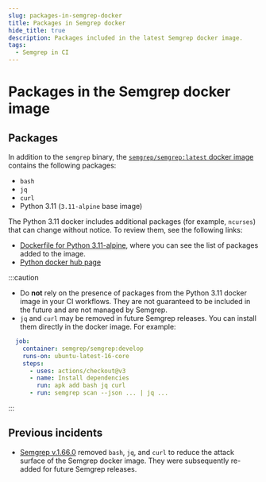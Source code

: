 ```yaml
---
slug: packages-in-semgrep-docker
title: Packages in Semgrep docker
hide_title: true
description: Packages included in the latest Semgrep docker image.
tags:
  - Semgrep in CI
---
```


# Packages in the Semgrep docker image 

## Packages

In addition to the `semgrep` binary, the [<i class="fas fa-external-link fa-xs"></i> `semgrep/semgrep:latest` docker image](https://hub.docker.com/r/semgrep/semgrep/tags) contains the following packages:

- `bash`
- `jq`
- `curl`
- Python 3.11 (`3.11-alpine` base image)

The Python 3.11 docker includes additional packages (for example, `ncurses`) that can change without notice. To review them, see the following links:

- [<i class="fas fa-external-link fa-xs"></i> Dockerfile for Python 3.11-alpine](https://github.com/docker-library/python/blob/105d6f34e7d70aad6f8c3e249b8208efa591916a/3.11/alpine3.19/Dockerfile), where you can see the list of packages added to the image.
- [<i class="fas fa-external-link fa-xs"></i> Python docker hub page](https://hub.docker.com/_/python)

:::caution
* Do **not** rely on the presence of packages from the Python 3.11 docker image in your CI workflows. They are not guaranteed to be included in the future and are not managed by Semgrep.
* `jq` and `curl` may be removed in future Semgrep releases. You can install them directly in the docker image. For example:
```yaml
  job:
    container: semgrep/semgrep:develop
    runs-on: ubuntu-latest-16-core
    steps:
      - uses: actions/checkout@v3
      - name: Install dependencies
        run: apk add bash jq curl
      - run: semgrep scan --json ... | jq ...
```
:::

## Previous incidents

- [<i class="fas fa-external-link fa-xs"></i> Semgrep v.1.66.0](https://github.com/semgrep/semgrep/releases/tag/v1.66.0) removed `bash`, `jq`, and `curl` to reduce the attack surface of the Semgrep docker image. They were subsequently re-added for future Semgrep releases.

